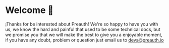 # Welcome 👋

¡Thanks for be interested about Preauth! We're so happy to have you with us, we know the hard and painful that used to be some technical docs, but we promise you that we will make the best to give you a enjoyable moment, if you have any doubt, problem or question just email us to devs@preauth.io

